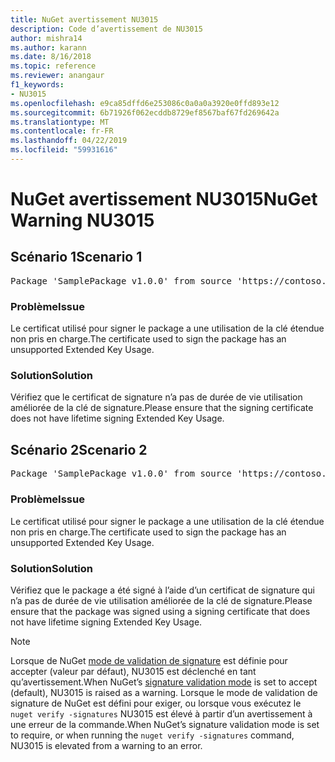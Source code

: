 ```yaml
---
title: NuGet avertissement NU3015
description: Code d’avertissement de NU3015
author: mishra14
ms.author: karann
ms.date: 8/16/2018
ms.topic: reference
ms.reviewer: anangaur
f1_keywords:
- NU3015
ms.openlocfilehash: e9ca85dffd6e253086c0a0a0a3920e0ffd893e12
ms.sourcegitcommit: 6b71926f062ecddb8729ef8567baf67fd269642a
ms.translationtype: MT
ms.contentlocale: fr-FR
ms.lasthandoff: 04/22/2019
ms.locfileid: "59931616"
---
```

# <a name="nuget-warning-nu3015"></a><span data-ttu-id="43bff-103">NuGet avertissement NU3015</span><span class="sxs-lookup"><span data-stu-id="43bff-103">NuGet Warning NU3015</span></span>

## <a name="scenario-1"></a><span data-ttu-id="43bff-104">Scénario 1</span><span class="sxs-lookup"><span data-stu-id="43bff-104">Scenario 1</span></span>

<pre>Package 'SamplePackage v1.0.0' from source 'https://contoso.com/index.json': The lifetime signing EKU in the primary signature's certificate is not supported.</pre>

### <a name="issue"></a><span data-ttu-id="43bff-105">Problème</span><span class="sxs-lookup"><span data-stu-id="43bff-105">Issue</span></span>

<span data-ttu-id="43bff-106">Le certificat utilisé pour signer le package a une utilisation de la clé étendue non pris en charge.</span><span class="sxs-lookup"><span data-stu-id="43bff-106">The certificate used to sign the package has an unsupported Extended Key Usage.</span></span>


### <a name="solution"></a><span data-ttu-id="43bff-107">Solution</span><span class="sxs-lookup"><span data-stu-id="43bff-107">Solution</span></span>

<span data-ttu-id="43bff-108">Vérifiez que le certificat de signature n’a pas de durée de vie utilisation améliorée de la clé de signature.</span><span class="sxs-lookup"><span data-stu-id="43bff-108">Please ensure that the signing certificate does not have lifetime signing Extended Key Usage.</span></span>



## <a name="scenario-2"></a><span data-ttu-id="43bff-109">Scénario 2</span><span class="sxs-lookup"><span data-stu-id="43bff-109">Scenario 2</span></span>

<pre>Package 'SamplePackage v1.0.0' from source 'https://contoso.com/index.json': The lifetime signing EKU in the signing certificate is not supported.</pre>

### <a name="issue"></a><span data-ttu-id="43bff-110">Problème</span><span class="sxs-lookup"><span data-stu-id="43bff-110">Issue</span></span>

<span data-ttu-id="43bff-111">Le certificat utilisé pour signer le package a une utilisation de la clé étendue non pris en charge.</span><span class="sxs-lookup"><span data-stu-id="43bff-111">The certificate used to sign the package has an unsupported Extended Key Usage.</span></span>


### <a name="solution"></a><span data-ttu-id="43bff-112">Solution</span><span class="sxs-lookup"><span data-stu-id="43bff-112">Solution</span></span>

<span data-ttu-id="43bff-113">Vérifiez que le package a été signé à l’aide d’un certificat de signature qui n’a pas de durée de vie utilisation améliorée de la clé de signature.</span><span class="sxs-lookup"><span data-stu-id="43bff-113">Please ensure that the package was signed using a signing certificate that does not have lifetime signing Extended Key Usage.</span></span>


> [!Note]
> <span data-ttu-id="43bff-114">Lorsque de NuGet [mode de validation de signature](https://docs.microsoft.com/en-us/nuget/consume-packages/installing-signed-packages#configure-package-signature-requirements) est définie pour accepter (valeur par défaut), NU3015 est déclenché en tant qu’avertissement.</span><span class="sxs-lookup"><span data-stu-id="43bff-114">When NuGet’s [signature validation mode](https://docs.microsoft.com/en-us/nuget/consume-packages/installing-signed-packages#configure-package-signature-requirements) is set to accept (default), NU3015 is raised as a warning.</span></span> <span data-ttu-id="43bff-115">Lorsque le mode de validation de signature de NuGet est défini pour exiger, ou lorsque vous exécutez le `nuget verify -signatures` NU3015 est élevé à partir d’un avertissement à une erreur de la commande.</span><span class="sxs-lookup"><span data-stu-id="43bff-115">When NuGet’s signature validation mode is set to require, or when running the `nuget verify -signatures` command, NU3015 is elevated from a warning to an error.</span></span> 